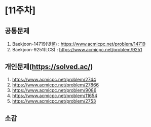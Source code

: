 # [11주차]
## 공통문제
1. Baekjoon-14719(빗물) : https://www.acmicpc.net/problem/14719
2. Baekjoon-9251(LCS) : https://www.acmicpc.net/problem/9251

## 개인문제(https://solved.ac/)
1. https://www.acmicpc.net/problem/2744
2. https://www.acmicpc.net/problem/27866
3. https://www.acmicpc.net/problem/9086
4. https://www.acmicpc.net/problem/11654
5. https://www.acmicpc.net/problem/2753

## 소감
